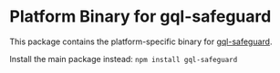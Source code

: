 # Platform Binary for gql-safeguard

This package contains the platform-specific binary for [gql-safeguard](https://www.npmjs.com/package/gql-safeguard).

Install the main package instead: `npm install gql-safeguard`